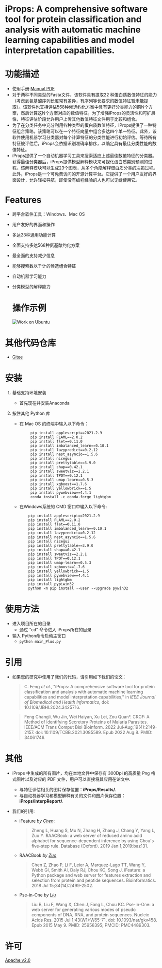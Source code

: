 # iProps: A comprehensive software tool for protein classification and analysis with automatic machine learning capabilities and model interpretation capabilities.

# 功能描述

- 使用手册:[Manual PDF](./manual.pdf)    
- 对于两种不同类型的Fasta文件，该软件具有提取22 种蛋白质数值特征的能力（考虑到氨基酸序列长度常有差异，有序列等长要求的数值特征暂未能提取）。该软件也支持评估568种候选约化方案中具有更好分类能力的前N个方案，然后计算这N个方案对应的数值特征。为了增强iProps的灵活性和可扩展性，特征评估阶段允许用户上传其他数值特征文件用于比较和组合。  
- 为了在分类任务中充分利用各种类型的蛋白质数值特征，iProps提供了一种特征组合策略。该策略可以在一个特征向量中组合多达四个单一特征。此外，该软件使用机器学习分类器对每个计算特征的分类性能进行初始评估。等待所有特征被评估后，iProps会依据识别准确率排序，以确定具有最佳分类性能的数值特征。
- iProps提供了一个自动机器学习工具来搜索适应上述最佳数值特征的分类器。获得最佳分类器后，iProps提供模型解释模块来可视化蛋白质类别预测的过程。该解释模块可以生成23个图表，从多个角度解释蛋白质分类的决策过程。此外，iProps是一个可免费访问的开源计算平台。它提供了一个用户友好的界面设计，允许轻松导航，即使没有编程经验的人也可以无缝使用它。

# Features

- 跨平台软件工具：Windows、Mac OS

- 用户友好的界面和操作

- 多达23种通用功能计算

- 全面支持多达568种氨基酸约化方案

- 最全面的支持减少信息

- 能够搜索数以千计的候选组合特征

- 自动机器学习能力

- 分类模型的解释能力
  
  # 操作示例
  
  ![Work on Ubuntu](example.gif)

# 其他代码仓库

- [Gitee](https://gitee.com/zam1024t/LocalizedMenu)

# 安装

1. 基础支持环境安装  
   
   - 首先现在并安装Anaconda

2. 按住其他 Python 库 
   
   - 在 Mac OS 的终端中输入以下命令：
     
     ```
          pip install applescript==2021.2.9  
          pip install FLAML==2.0.2  
          pip install flet==0.11.0  
          pip install imbalanced_learn==0.10.1  
          pip install lazypredict==0.2.12  
          pip install nest_asyncio==1.5.6  
          pip install nicegui  
          pip install prettytable==3.9.0  
          pip install shap==0.42.1  
          pip install sweetviz==2.2.1  
          pip install TPOT==0.12.1  
          pip install umap-learn==0.5.3  
          pip install xgboost==1.7.6  
          pip install yellowbrick==1.5  
          pip install pywebview==4.4.1  
          conda install -c conda-forge lightgbm
     ```
   
   - 在Windows系统的 CMD 窗口中输入以下命令:
     
     ```
         pip install applescript==2021.2.9  
         pip install FLAML==2.0.2  
         pip install flet==0.11.0  
         pip install imbalanced_learn==0.10.1  
         pip install lazypredict==0.2.12  
         pip install nest_asyncio==1.5.6  
         pip install nicegui  
         pip install prettytable==3.9.0  
         pip install shap==0.42.1  
         pip install sweetviz==2.2.1  
         pip install TPOT==0.12.1  
         pip install umap-learn==0.5.3  
         pip install xgboost==1.7.6  
         pip install yellowbrick==1.5  
         pip install pywebview==4.4.1  
         pip install lightgbm  
         pip install pypiwin32  
         python -m pip install --user --upgrade pywin32  
     ```

# 使用方法

- 进入项目所在的目录
  - 通过 "cd" 命令进入 iProps所在的目录
- 输入 Python命令启动主窗口
  - `python main_Plus.py`

# 引用

- 如果您的研究中使用了我们的代码，请引用如下我们的论文：
  
  > C. Feng *et al*., "iProps: A comprehensive software tool for protein classification and analysis with automatic machine learning capabilities and model interpretation capabilities," in *IEEE Journal of Biomedical and Health Informatics*, doi: 10.1109/JBHI.2024.3425716.  
  
  > Feng Changli, Wu Jin, Wei Haiyan, Xu Lei, Zou Quan*. CRCF: A Method of Identifying Secretory Proteins of Malaria Parasites. IEEE/ACM Trans Comput Biol Bioinform. 2022 Jul-Aug;19(4):2149-2157. doi: 10.1109/TCBB.2021.3085589. Epub 2022 Aug 8. PMID: 34061749.

# 其他

- iProps 中生成的所有图片，均在本地文件中保存有 300Dpi 的高质量 Png 格式图片以及对应的 PDF 文件，用户可以直接将其应用在论文中.   
  
  - 与特征评估相关的图片保存位置：**iProps/Results/**.
  - 与自动机器学习和模型解释有关的文件和图片保存位置：**iProps/interpReport/**.

- 我们的引用:
  
  - iFeature *by [Chen](https://pubmed.ncbi.nlm.nih.gov/29528364/)*:  
    
    > Zheng L, Huang S, Mu N, Zhang H, Zhang J, Chang Y, Yang L, Zuo Y. RAACBook: a web server of reduced amino acid alphabet for sequence-dependent inference by using Chou's five-step rule. Database (Oxford). 2019 Jan 1;2019:baz131.
  
  - RAACBook *by [Zuo](https://pubmed.ncbi.nlm.nih.gov/31802128/)*
    
    > Chen Z, Zhao P, Li F, Leier A, Marquez-Lago TT, Wang Y, Webb GI, Smith AI, Daly RJ, Chou KC, Song J. iFeature: a Python package and web server for features extraction and selection from protein and peptide sequences. Bioinformatics. 2018 Jul 15;34(14):2499-2502.
  
  - Pse-in-One *by [Liu](https://pubmed.ncbi.nlm.nih.gov/25958395/)*
    
    > Liu B, Liu F, Wang X, Chen J, Fang L, Chou KC. Pse-in-One: a web server for generating various modes of pseudo components of DNA, RNA, and protein sequences. Nucleic Acids Res. 2015 Jul 1;43(W1):W65-71. doi: 10.1093/nar/gkv458. Epub 2015 May 9. PMID: 25958395; PMCID: PMC4489303.

# 许可

[Apache v2.0](LICENSE)
